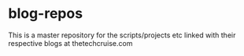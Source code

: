 # blog-repos
This is a master repository for the scripts/projects etc linked with their respective blogs at thetechcruise.com
